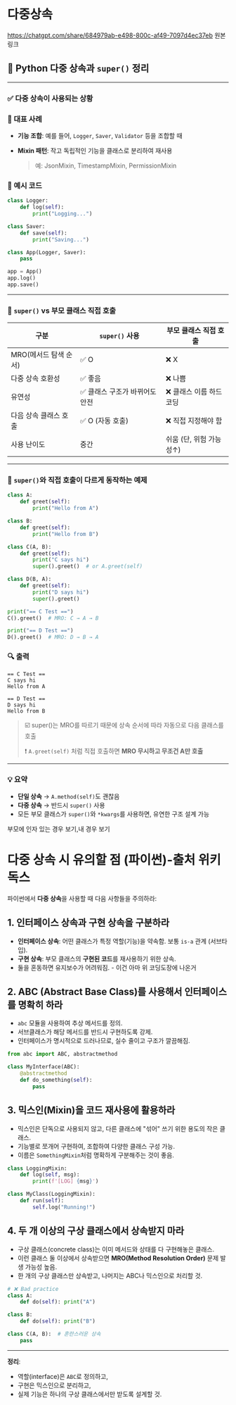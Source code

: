 # 다중상속

https://chatgpt.com/share/684979ab-e498-800c-af49-7097d4ec37eb 원본 링크

## 🐍 Python 다중 상속과 `super()` 정리

---

### ✅ 다중 상속이 사용되는 상황

### 📌 대표 사례

- **기능 조합**: 예를 들어, `Logger`, `Saver`, `Validator` 등을 조합할 때
- **Mixin 패턴**: 작고 독립적인 기능을 클래스로 분리하여 재사용
    
    > 예: JsonMixin, TimestampMixin, PermissionMixin
    > 

### 📎 예시 코드

```python
class Logger:
    def log(self):
        print("Logging...")

class Saver:
    def save(self):
        print("Saving...")

class App(Logger, Saver):
    pass

app = App()
app.log()
app.save()

```

---

### 🧩 `super()` vs 부모 클래스 직접 호출

| 구분 | `super()` 사용 | 부모 클래스 직접 호출 |
| --- | --- | --- |
| MRO(메서드 탐색 순서) | ✅ O | ❌ X |
| 다중 상속 호환성 | ✅ 좋음 | ❌ 나쁨 |
| 유연성 | ✅ 클래스 구조가 바뀌어도 안전 | ❌ 클래스 이름 하드코딩 |
| 다음 상속 클래스 호출 | ✅ O (자동 호출) | ❌ 직접 지정해야 함 |
| 사용 난이도 | 중간 | 쉬움 (단, 위험 가능성↑) |

---

### 🧪 `super()`와 직접 호출이 다르게 동작하는 예제

```python
class A:
    def greet(self):
        print("Hello from A")

class B:
    def greet(self):
        print("Hello from B")

class C(A, B):
    def greet(self):
        print("C says hi")
        super().greet()  # or A.greet(self)

class D(B, A):
    def greet(self):
        print("D says hi")
        super().greet()

print("== C Test ==")
C().greet()  # MRO: C → A → B

print("== D Test ==")
D().greet()  # MRO: D → B → A

```

### 🔍 출력

```
== C Test ==
C says hi
Hello from A

== D Test ==
D says hi
Hello from B

```

> ☑️ super()는 MRO를 따르기 때문에 상속 순서에 따라 자동으로 다음 클래스를 호출
> 
> 
> ❗ `A.greet(self)` 처럼 직접 호출하면 **MRO 무시하고 무조건 A만 호출**
> 

---

### 💡 요약

- **단일 상속** → `A.method(self)`도 괜찮음
- **다중 상속** → 반드시 `super()` 사용
- 모든 부모 클래스가 `super()`와 `*kwargs`를 사용하면, 유연한 구조 설계 가능

부모에 인자 있는 경우 보기,내 경우 보기

# 다중 상속 시 유의할 점 (파이썬)-출처 위키독스

파이썬에서 **다중 상속**을 사용할 때 다음 사항들을 주의하라:

## 1. 인터페이스 상속과 구현 상속을 구분하라

- **인터페이스 상속**: 어떤 클래스가 특정 역할(기능)을 약속함. 보통 `is-a` 관계 (서브타입).
- **구현 상속**: 부모 클래스의 **구현된 코드**를 재사용하기 위한 상속.
- 둘을 혼동하면 유지보수가 어려워짐. - 이건 아마 위 코딩도장에 나온거

## 2. ABC (Abstract Base Class)를 사용해서 인터페이스를 명확히 하라

- `abc` 모듈을 사용하여 추상 메서드를 정의.
- 서브클래스가 해당 메서드를 반드시 구현하도록 강제.
- 인터페이스가 명시적으로 드러나므로, 실수 줄이고 구조가 깔끔해짐.

```python
from abc import ABC, abstractmethod

class MyInterface(ABC):
    @abstractmethod
    def do_something(self):
        pass

```

## 3. 믹스인(Mixin)을 코드 재사용에 활용하라

- 믹스인은 단독으로 사용되지 않고, 다른 클래스에 "섞어" 쓰기 위한 용도의 작은 클래스.
- 기능별로 쪼개어 구현하여, 조합하여 다양한 클래스 구성 가능.
- 이름은 `SomethingMixin`처럼 명확하게 구분해주는 것이 좋음.

```python
class LoggingMixin:
    def log(self, msg):
        print(f'[LOG] {msg}')

class MyClass(LoggingMixin):
    def run(self):
        self.log("Running!")

```

## 4. 두 개 이상의 **구상 클래스**에서 상속받지 마라

- 구상 클래스(concrete class)는 이미 메서드와 상태를 다 구현해놓은 클래스.
- 이런 클래스 둘 이상에서 상속받으면 **MRO(Method Resolution Order)** 문제 발생 가능성 높음.
- 한 개의 구상 클래스만 상속받고, 나머지는 ABC나 믹스인으로 처리할 것.

```python
# ❌ Bad practice
class A:
    def do(self): print("A")

class B:
    def do(self): print("B")

class C(A, B):  # 혼란스러운 상속
    pass

```

---

**정리**:

- 역할(interface)은 `ABC`로 정의하고,
- 구현은 믹스인으로 분리하고,
- 실제 기능은 하나의 구상 클래스에서만 받도록 설계할 것.
